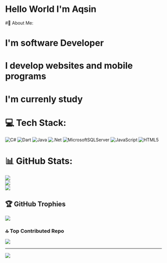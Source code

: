 # Hello World I'm Aqsin
#💫 About Me:
# I'm software Developer
# I develop websites and mobile programs
# I'm currenly study
 


# 💻 Tech Stack:
![C#](https://img.shields.io/badge/c%23-%23239120.svg?style=for-the-badge&logo=csharp&logoColor=white) ![Dart](https://img.shields.io/badge/dart-%230175C2.svg?style=for-the-badge&logo=dart&logoColor=white) ![Java](https://img.shields.io/badge/java-%23ED8B00.svg?style=for-the-badge&logo=openjdk&logoColor=white) ![.Net](https://img.shields.io/badge/.NET-5C2D91?style=for-the-badge&logo=.net&logoColor=white) ![MicrosoftSQLServer](https://img.shields.io/badge/Microsoft%20SQL%20Server-CC2927?style=for-the-badge&logo=microsoft%20sql%20server&logoColor=white) ![JavaScript](https://img.shields.io/badge/javascript-%23323330.svg?style=for-the-badge&logo=javascript&logoColor=%23F7DF1E) ![HTML5](https://img.shields.io/badge/html5-%23E34F26.svg?style=for-the-badge&logo=html5&logoColor=white)
# 📊 GitHub Stats:
![](https://github-readme-stats.vercel.app/api?username=Aqsin21&theme=dark&hide_border=false&include_all_commits=false&count_private=false)<br/>
![](https://nirzak-streak-stats.vercel.app/?user=Aqsin21&theme=dark&hide_border=false)<br/>
![](https://github-readme-stats.vercel.app/api/top-langs/?username=Aqsin21&theme=dark&hide_border=false&include_all_commits=false&count_private=false&layout=compact)

## 🏆 GitHub Trophies
![](https://github-profile-trophy.vercel.app/?username=Aqsin21&theme=radical&no-frame=false&no-bg=true&margin-w=4)

### 🔝 Top Contributed Repo
![](https://github-contributor-stats.vercel.app/api?username=Aqsin21&limit=5&theme=dark&combine_all_yearly_contributions=true)

---
[![](https://visitcount.itsvg.in/api?id=Aqsin21&icon=0&color=0)](https://visitcount.itsvg.in)

<!-- Proudly created with GPRM ( https://gprm.itsvg.in ) -->
